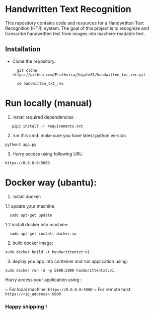 # Handwritten Text Recognition

This repository contains code and resources for a Handwritten Text Recognition (HTR) system. The goal of this project is to recognize and transcribe handwritten text from images into machine-readable text.

## Installation

 * Clone the repository:

   ```
     git clone https://github.com/PruthvirajIngale81/handwitten_txt_rec.git
   ```

   ```
     cd handwitten_txt_rec
   ```
# Run locally (manual)   

1. install required dependencies:


```
   pip3 install -r requirements.txt
```
 2. run this cmd: make sure you have latest python version


```
python3 app.py
```
 3. Hurry access using following URL:

`https://0.0.0.0:5000`

# Docker way (ubantu):
1. install docker:

  1.1 update your machine:


```
  sudo apt-get update
```
  1.2 install docker into machine:


  ```
    sudo apt-get install docker.io
  ```
2. build docker image:


```
sudo docker build -t handwrittentxt:v1 .
```
3. deploy you app into container and run application using:


```
sudo docker run -d -p 5000:5000 handwrittentxt:v1
```
Hurry access your application using :


~ For local machine: `https://0.0.0.0:5000`
~ For remote host: `https://<ip_address>:5000`

### Happy shipping !